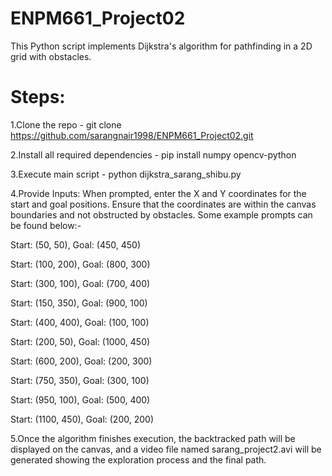 # ENPM661_Project02

This Python script implements Dijkstra's algorithm for pathfinding in a 2D grid with obstacles. 

# Steps:
1.Clone the repo - git clone https://github.com/sarangnair1998/ENPM661_Project02.git

2.Install all required dependencies - pip install numpy opencv-python

3.Execute main script - python dijkstra_sarang_shibu.py

4.Provide Inputs: When prompted, enter the X and Y coordinates for the start and goal positions. Ensure that the coordinates are within the canvas boundaries and not obstructed by obstacles. Some example prompts can be found below:-

Start: (50, 50), Goal: (450, 450)

Start: (100, 200), Goal: (800, 300)

Start: (300, 100), Goal: (700, 400)

Start: (150, 350), Goal: (900, 100)

Start: (400, 400), Goal: (100, 100)

Start: (200, 50), Goal: (1000, 450)

Start: (600, 200), Goal: (200, 300)

Start: (750, 350), Goal: (300, 100)

Start: (950, 100), Goal: (500, 400)

Start: (1100, 450), Goal: (200, 200)


5.Once the algorithm finishes execution, the backtracked path will be displayed on the canvas, and a video file named sarang_project2.avi will be generated showing the exploration process and the final path.
